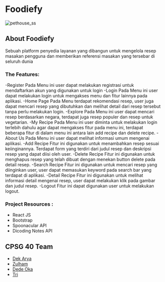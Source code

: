 # Foodiefy
![pethouse_ss]()
## About Foodiefy
Sebuah platform penyedia layanan yang dibangun untuk mengelola resep masakan pengguna dan memberikan referensi masakan yang tersebar di seluruh dunia

### The Features: 
-Register 
Pada Menu ini user dapat melakukan registrasi untuk mendaftarkan akun yang digunakan untuk login
-Login
Pada Menu ini user dapat melakukan login untuk mengakses menu dan fitur lainnya pada aplikasi.
-Home Page
Pada Menu terdapat rekomendasi resep, user juga dapat mencari resep yang dibutuhkan dan melihat detail dari resep tersebut tanpa perlu melakukan login.
-Explore
Pada Menu ini user dapat mencari resep berdasarkan negara, terdapat juga resep populer dan resep untuk vegetarian.
-My Recipe
Pada Menu ini user diminta untuk melakukan login terlebih dahulu agar dapat mengakses fitur pada menu ini, terdapat beberapa fitur di dalam menu ini antara lain add recipe dan delete recipe.
-About Us
Pada Menu ini user dapat melihat informasi umum mengenai aplikasi.
-Add Recipe
Fitur ini digunakan untuk menambahkan resep sesuai keiinginannya. Terdapat form yang terdiri dari judul resep dan deskripsi resep yang dapat diisi oleh user.
-Delete Recipe
Fitur ini digunakan untuk menghapus resep yang telah dibuat dengan menekan button delete pada detail resep.
-Search Recipe
Fitur ini digunakan untuk mencari resep yang diinginkan user, user dapat memasukan keyword pada search bar yang terdapat di aplikasi.
-Detail Recipe
Fitur ini digunakan untuk melihat informasi detail mengenai resep, user dapat melakukan klik pada gambar dan judul resep.
-Logout
Fitur ini dapat digunakan user untuk melakukan logout.


### Project Resources : 
- React JS
- Bootstrap
- Spoonacular API
- Dicoding Notes API

## CPSG 40 Team
- [Dek Arya](https://github.com/ToKu404)
- [Zulham](https://github.com/Hanan07-sys)
- [Dede Oka](https://github.com/adidharmawati)
- [Tri](https://github.com/fildzahah)


